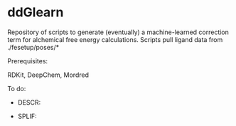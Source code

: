 # ddGlearn

Repository of scripts to generate (eventually) a machine-learned correction term for alchemical free energy calculations.
Scripts pull ligand data from ./fesetup/poses/*

Prerequisites:

RDKit, DeepChem, Mordred




To do:
- DESCR:

- SPLIF:
